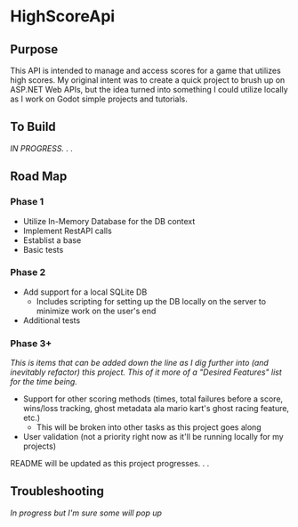 # HighScoreApi

## Purpose 

This API is intended to manage and access scores for a game that utilizes high scores. My original intent was to create a quick project to brush up on ASP.NET Web APIs, but the idea turned into something I could utilize locally as I work on Godot simple projects and tutorials. 

## To Build
*IN PROGRESS. . .*


## Road Map
### Phase 1
- Utilize In-Memory Database for the DB context
- Implement RestAPI calls
- Establist a base
- Basic tests

### Phase 2
- Add support for a local SQLite DB
  - Includes scripting for setting up the DB locally on the server to minimize work on the user's end
- Additional tests

### Phase 3+ 
*This is items that can be added down the line as I dig further into (and inevitably refactor) this project. This of it more of a "Desired Features" list for the time being.*

- Support for other scoring methods (times, total failures before a score, wins/loss tracking, ghost metadata ala mario kart's ghost racing feature, etc.)
  - This will be broken into other tasks as this project goes along
- User validation (not a priority right now as it'll be running locally for my projects)


README will be updated as this project progresses. . .

## Troubleshooting
*In progress but I'm sure some will pop up*
